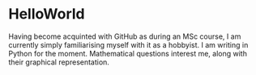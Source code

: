 # HelloWorld
Having become acquinted with GitHub as during an MSc course, I am currently simply familiarising myself with it as a hobbyist.
I am writing in Python for the moment. Mathematical questions interest me, along with their graphical representation.
